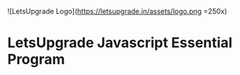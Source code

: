 ![LetsUpgrade Logo](https://letsupgrade.in/assets/logo.png =250x)
# LetsUpgrade Javascript Essential Program